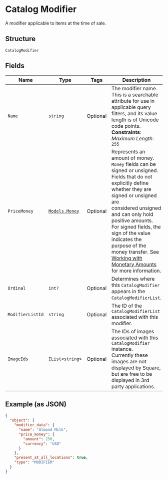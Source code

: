 
# Catalog Modifier

A modifier applicable to items at the time of sale.

## Structure

`CatalogModifier`

## Fields

| Name | Type | Tags | Description |
|  --- | --- | --- | --- |
| `Name` | `string` | Optional | The modifier name.  This is a searchable attribute for use in applicable query filters, and its value length is of Unicode code points.<br>**Constraints**: *Maximum Length*: `255` |
| `PriceMoney` | [`Models.Money`](../../doc/models/money.md) | Optional | Represents an amount of money. `Money` fields can be signed or unsigned.<br>Fields that do not explicitly define whether they are signed or unsigned are<br>considered unsigned and can only hold positive amounts. For signed fields, the<br>sign of the value indicates the purpose of the money transfer. See<br>[Working with Monetary Amounts](https://developer.squareup.com/docs/build-basics/working-with-monetary-amounts)<br>for more information. |
| `Ordinal` | `int?` | Optional | Determines where this `CatalogModifier` appears in the `CatalogModifierList`. |
| `ModifierListId` | `string` | Optional | The ID of the `CatalogModifierList` associated with this modifier. |
| `ImageIds` | `IList<string>` | Optional | The IDs of images associated with this `CatalogModifier` instance.<br>Currently these images are not displayed by Square, but are free to be displayed in 3rd party applications. |

## Example (as JSON)

```json
{
  "object": {
    "modifier_data": {
      "name": "Almond Milk",
      "price_money": {
        "amount": 250,
        "currency": "USD"
      }
    },
    "present_at_all_locations": true,
    "type": "MODIFIER"
  }
}
```


